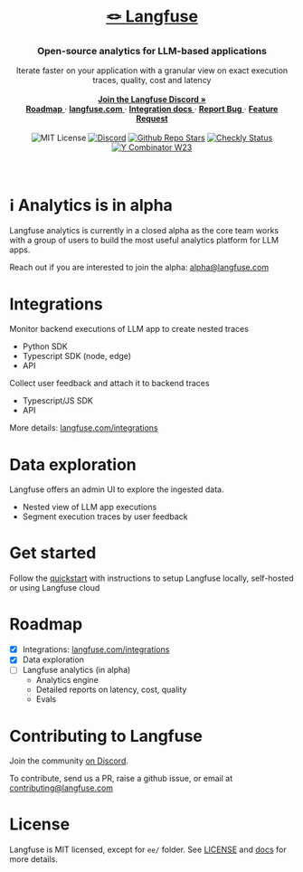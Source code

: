 <div align="center">
   <a href="https://langfuse.com">
      <h1>🪢 Langfuse</h1>
   </a>
   <h3>
      Open-source analytics for LLM-based applications
   </h3>
   <span>
      Iterate faster on your application with a granular view on exact execution traces, quality, cost and latency
   </span>
   </br></br>
   <div>
      <a href="https://discord.gg/7NXusRtqYU">
         <strong>Join the Langfuse Discord »</strong>
      </a>
      </br>
      <a href="#roadmap">
         <strong>Roadmap</strong>
      </a> ·
      <a href="https://langfuse.com">
         <strong>langfuse.com</strong>
      </a> ·
      <a href="https://langfuse.com/docs">
         <strong>Integration docs</strong>
      </a> ·
      <a href="https://github.com/langfuse/langfuse/issues/new?labels=%F0%9F%90%9E%E2%9D%94+unconfirmed+bug&projects=&template=bug_report.yml&title=bug%3A+">
         <strong>Report Bug</strong>
      </a> ·
      <a href="https://github.com/langfuse/langfuse/issues/new?assignees=&labels=%E2%9C%A8+enhancement&projects=&template=feature_request.yml&title=feat%3A+">
         <strong>Feature Request</strong>
      </a>
   </div>
   </br>
   <div>
      <img src="https://img.shields.io/badge/License-MIT-red.svg?style=flat-square" alt="MIT License">
      <a href="https://discord.gg/7NXusRtqYU"><img src="https://img.shields.io/discord/1111061815649124414?style=flat-square&logo=Discord&logoColor=white&label=Discord&color=%23434EE4" alt="Discord"></a>
      <a href="https://github.com/langfuse/langfuse"><img src="https://img.shields.io/github/stars/langfuse/langfuse?style=flat-square&logo=GitHub&label=langfuse%2Flangfuse" alt="Github Repo Stars"></a>
      <a href="https://status.langfuse.com"><img src="https://api.checklyhq.com/v1/badges/checks/62f11f82-33c0-40c1-a704-7b57518da517?style=flat-square&theme=default&responseTime=true" alt="Checkly Status"></a>
      <a href="https://www.ycombinator.com/companies/langfuse"><img src="https://img.shields.io/badge/Y%20Combinator-W23-orange?style=flat-square" alt="Y Combinator W23"></a>
   </div>
</div>
</br>
</div>
</br>

# ℹ️ Analytics is in alpha

Langfuse analytics is currently in a closed alpha as the core team works with a group of users to build the most useful analytics platform for LLM apps.

Reach out if you are interested to join the alpha: alpha@langfuse.com

# Integrations

Monitor backend executions of LLM app to create nested traces

- Python SDK
- Typescript SDK (node, edge)
- API

Collect user feedback and attach it to backend traces

- Typescript/JS SDK
- API

More details: [langfuse.com/integrations](https://langfuse.com/integrations)

# Data exploration

Langfuse offers an admin UI to explore the ingested data.

- Nested view of LLM app executions
- Segment execution traces by user feedback

# Get started

Follow the [quickstart](https://langfuse.com/docs/get-started) with instructions to setup Langfuse locally, self-hosted or using Langfuse cloud

# Roadmap

- [x] Integrations: [langfuse.com/integrations](https://langfuse.com/integrations)
- [x] Data exploration
- [ ] Langfuse analytics (in alpha)
  - Analytics engine
  - Detailed reports on latency, cost, quality
  - Evals

# Contributing to Langfuse

Join the community [on Discord](https://discord.gg/7NXusRtqYU).

To contribute, send us a PR, raise a github issue, or email at contributing@langfuse.com

# License

Langfuse is MIT licensed, except for `ee/` folder. See [LICENSE](LICENSE) and [docs](https://langfuse.com/docs/open-source) for more details.
